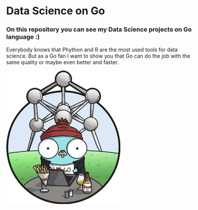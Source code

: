 # Data Science on Go

### On this repository you can see my Data Science projects on Go language :)

Everybody knows that Phython and R are the most used tools for data science. But as a Go fan I want to show you that Go can do the job with the same quality or maybe even better and faster.

![gopher image](/internals/pictures/gopher.png)
